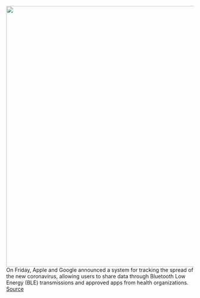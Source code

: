 <img src='https://cdn.vox-cdn.com/thumbor/DfJsGIBCGNlBoldWO5-7yuPqNNQ=/0x0:2040x1360/1200x800/filters:focal(807x480:1133x806)/cdn.vox-cdn.com/uploads/chorus_image/image/66635754/jbareham_181012_2989_0577.10.jpg' width='700px' /><br/>
On Friday, Apple and Google announced a system for tracking the spread of the new coronavirus, allowing users to share data through Bluetooth Low Energy (BLE) transmissions and approved apps from health organizations.
<a href='https://www.theverge.com/2020/4/10/21216484/google-apple-coronavirus-contract-tracing-bluetooth-location-tracking-data-app'> Source <a/>